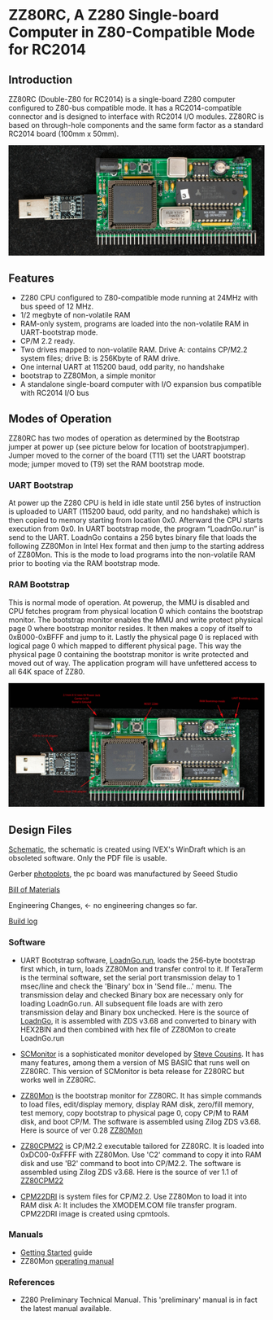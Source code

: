  # ZZ80RC, A Z280 Single-board Computer in Z80-Compatible Mode for RC2014
## Introduction

ZZ80RC (Double-Z80 for RC2014) is a single-board Z280 computer configured to Z80-bus compatible mode. It has a RC2014-compatible connector and is designed to interface with RC2014 I/O modules. ZZ80RC is based on through-hole components and the same form factor as a standard RC2014 board (100mm x 50mm).

![](ZZ80RC_main.jpeg)
## Features

* Z280 CPU configured to Z80-compatible mode running at 24MHz with bus speed of 12 MHz.
* 1/2 megbyte of non-volatile RAM
* RAM-only system, programs are loaded into the non-volatile RAM in UART-bootstrap mode.
* CP/M 2.2 ready.
* Two drives mapped to non-volatile RAM. Drive A: contains CP/M2.2 system files; drive B: is 256Kbyte of RAM drive.
* One internal UART at 115200 baud, odd parity, no handshake
* bootstrap to ZZ80Mon, a simple monitor
* A standalone single-board computer with I/O expansion bus compatible with RC2014 I/O bus

## Modes of Operation

ZZ80RC has two modes of operation as determined by the Bootstrap jumper at power up (see picture below for location of bootstrapjumper). Jumper moved to the corner of the board (T11) set the UART bootstrap mode; jumper moved to (T9) set the RAM bootstrap mode.
### UART Bootstrap

At power up the Z280 CPU is held in idle state until 256 bytes of instruction is uploaded to UART (115200 baud, odd parity, and no handshake) which is then copied to memory starting from location 0x0. Afterward the CPU starts execution from 0x0. In UART bootstrap mode, the program “LoadnGo.run” is send to the UART. LoadnGo contains a 256 bytes binary file that loads the following ZZ80Mon in Intel Hex format and then jump to the starting address of ZZ80Mon. This is the mode to load programs into the non-volatile RAM prior to booting via the RAM bootstrap mode.
### RAM Bootstrap

This is normal mode of operation. At powerup, the MMU is disabled and CPU fetches program from physical location 0 which contains the bootstrap monitor. The bootstrap monitor enables the MMU and write protect physical page 0 where bootstrap monitor resides. It then makes a copy of itself to 0xB000-0xBFFF and jump to it. Lastly the physical page 0 is replaced with logical page 0 which mapped to different physical page. This way the physical page 0 containing the bootstrap monitor is write protected and moved out of way. The application program will have unfettered access to all 64K space of ZZ80.

![](ZZ80RC_features.jpeg)
## Design Files

[Schematic](zz80rc_scm.pdf), the schematic is created using IVEX's WinDraft which is an obsoleted software. Only the PDF file is usable.

Gerber [photoplots](zz80rc_rev0.zip), the pc board was manufactured by Seeed Studio

[Bill of Materials](zz80rc_r0_bom.txt)

Engineering Changes, ← no engineering changes so far.

[Build log](Manuals/ZZ80RC_construction_log.md)
### Software

* UART Bootstrap software, [LoadnGo.run](SysSoftware/loadngo.run), loads the 256-byte bootstrap first which, in turn, loads ZZ80Mon and transfer control to it. If TeraTerm is the terminal software, set the serial port transmission delay to 1 msec/line and check the 'Binary' box in 'Send file…' menu. The transmission delay and checked Binary box are necessary only for loading LoadnGo.run. All subsequent file loads are with zero transmission delay and Binary box unchecked.  Here is the source of [LoadnGo](SysSoftware/LoadnGo.asm), it is assembled with ZDS v3.68 and converted to binary with HEX2BIN and then combined with hex file of ZZ80Mon to create LoadnGo.run

* [SCMonitor](SysSoftware/SCMonitor.hex) is a sophisticated monitor developed by [Steve Cousins](http://scc.me.uk/). It has many features, among them a version of MS BASIC that runs well on ZZ80RC. This version of SCMonitor is beta release for Z280RC but works well in ZZ80RC. 

* [ZZ80Mon](SysSoftware/ZZ80Mon.hex) is the bootstrap monitor for ZZ80RC. It has simple commands to load files, edit/display memory, display RAM disk, zero/fill memory, test memory, copy bootstrap to physical page 0, copy CP/M to RAM disk, and boot CP/M. The software is assembled using Zilog ZDS v3.68.  Here is source of ver 0.28 [ZZ80Mon](SysSoftware/ZZ80mon.asm)

* [ZZ80CPM22](SysSoftware/ZZ80CPM22.hex) is CP/M2.2 executable tailored for ZZ80RC. It is loaded into 0xDC00-0xFFFF with ZZ80Mon. Use 'C2' command to copy it into RAM disk and use 'B2' command to boot into CP/M2.2. The software is assembled using Zilog ZDS v3.68. Here is the source of ver 1.1 of [ZZ80CPM22](SysSoftware/ZZ80CPM22.asm)

* [CPM22DRI](SysSoftware/CPM22DRI.HEX) is system files for CP/M2.2. Use ZZ80Mon to load it into RAM disk A: It includes the XMODEM.COM file transfer program. CPM22DRI image is created using cpmtools.
### Manuals

* [Getting Started](Manuals/GettingStartedGuide.md) guide
* ZZ80Mon [operating manual](Manuals/ZZ80Mon_manual.md)
### References

* Z280 Preliminary Technical Manual. This 'preliminary' manual is in fact the latest manual available.
